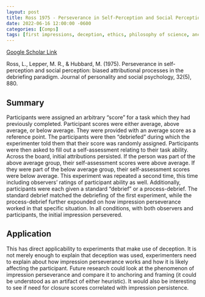 ```yaml
---
layout: post
title: Ross 1975 - Perseverance in Self-Perception and Social Perception - Biased Attributional Processes in the Debriefing Paradigm
date: 2022-06-16 12:00:00 -0600
categories: [Comps]
tags: [first impressions, deception, ethics, philosophy of science, anchoring, framing, debriefing, methods]
---
```


[Google Scholar Link](https://scholar.google.com/scholar?hl=en&as_sdt=0%2C45&q=Perseverance+in+Self-Perception+and+Social+Perception%3A+Biased+Attributional+Processes+in+the+Debriefing+Paradigm&btnG=)

Ross, L., Lepper, M. R., & Hubbard, M. (1975). Perseverance in self-perception and social perception: biased attributional processes in the debriefing paradigm. Journal of personality and social psychology, 32(5), 880.

## Summary
Participants were assigned an arbitrary “score” for a task which they had previously completed.  Participant scores were either average, above average, or below average.  They were provided with an average score as a reference point.  The participants were then “debriefed” during which the experimenter told them that their score was randomly assigned.  Participants were then asked to fill out a self-assessment relating to their task ability.  Across the board, initial attributions persisted.  If the person was part of the above average group, their self-assessment scores were above average.  If they were part of the below average group, their self-assessment scores were below average.  This experiment was repeated a second time, this time including observers’ ratings of participant ability as well.  Additionally, participants were each given a standard “debrief” or a process-debrief.  The standard debrief matched the debriefing of the first experiment, while the process-debrief further expounded on how impression perseverance worked in that specific situation.  In all conditions, with both observers and participants, the initial impression persevered.

## Application
This has direct applicability to experiments that make use of deception.  It is not merely enough to explain that deception was used, experimenters need to explain about how impression perseverance works and how it is likely affecting the participant.  Future research could look at the phenomenon of impression perseverance and compare it to anchoring and framing (it could be understood as an artifact of either heuristic).  It would also be interesting to see if need for closure scores correlated with impression persistence.
